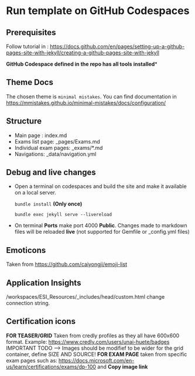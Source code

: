 # Run template on GitHub Codespaces

## Prerequisites
Follow tutorial in : https://docs.github.com/en/pages/setting-up-a-github-pages-site-with-jekyll/creating-a-github-pages-site-with-jekyll

**GitHub Codespace defined in the repo has all tools installed***

## Theme Docs
The chosen theme is `minimal mistakes`. You can find documentation in https://mmistakes.github.io/minimal-mistakes/docs/configuration/ 

## Structure

- Main page : index.md
- Exams list page: _pages/Exams.md
- Individual exam pages: _exams/*.md
- Navigations: _data/navigation.yml


## Debug and live changes

- Open a terminal on codespaces and build the site and make it available on a local server.

    ```bundle install``` **(Only once)**


    ```bundle exec jekyll serve --livereload```

- On terminal **Ports**  make port 4000 **Public**. Changes made to markdown files will be reloaded **live** (not supported for Gemfile or _config.yml files)

## Emoticons
Taken from https://github.com/caiyongji/emoji-list

## Application Insights

/workspaces/ESI_Resources/_includes/head/custom.html change connection string.

## Certification icons
**FOR TEASER/GRID** Taken from credly profiles as they all have 600x600 format. Example: https://www.credly.com/users/unai-huete/badges
IMPORTANT TODO --> Images should be modifief to be wider for the grid container, define SIZE AND SOURCE!
**FOR EXAM PAGE** taken from specific exam pages such as: https://docs.microsoft.com/en-us/learn/certifications/exams/dp-100 and **Copy image link**
 